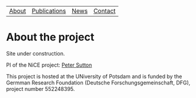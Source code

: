 <table>
  <tbody>
    <tr>
      <td><a href="index">About</a></td>
      <td><a href="papers">Publications</a></td>
      <td><a href="news">News</a></td>
      <td><a href="contact">Contact</a></td>
    </tr>
    </tbody>
</table>


<h1>About the project</h1>

<p>Site under construction.</p>
<p>PI of the NiCE project: <a href="https://peter-sutton.github.io">Peter Sutton</a></p>

<p>This project is hosted at the UNiversity of Potsdam and is funded by the Germman Research Foundation (Deutsche Forschungsgemeinschaft, DFG), project number 552248395.</p>
